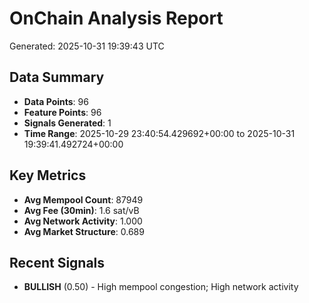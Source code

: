 # OnChain Analysis Report
Generated: 2025-10-31 19:39:43 UTC

## Data Summary
- **Data Points**: 96
- **Feature Points**: 96
- **Signals Generated**: 1
- **Time Range**: 2025-10-29 23:40:54.429692+00:00 to 2025-10-31 19:39:41.492724+00:00

## Key Metrics
- **Avg Mempool Count**: 87949
- **Avg Fee (30min)**: 1.6 sat/vB
- **Avg Network Activity**: 1.000
- **Avg Market Structure**: 0.689

## Recent Signals
- **BULLISH** (0.50) - High mempool congestion; High network activity
